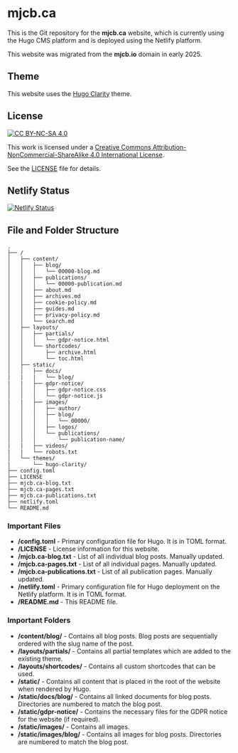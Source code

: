 # mjcb.ca #

This is the Git repository for the **mjcb.ca** website, which is currently using the Hugo CMS platform and is deployed using the Netlify platform.

This website was migrated from the **mjcb.io** domain in early 2025.

## Theme ##

This website uses the [Hugo Clarity](https://github.com/chipzoller/hugo-clarity) theme.

## License ##

[![CC BY-NC-SA 4.0][cc-by-nc-sa-shield]][cc-by-nc-sa]

This work is licensed under a [Creative Commons Attribution-NonCommercial-ShareAlike 4.0 International License][cc-by-nc-sa].

[cc-by-nc-sa]: http://creativecommons.org/licenses/by-nc-sa/4.0/
[cc-by-nc-sa-image]: https://licensebuttons.net/l/by-nc-sa/4.0/88x31.png
[cc-by-nc-sa-shield]: https://img.shields.io/badge/License-CC%20BY--NC--SA%204.0-lightgrey.svg

See the [LICENSE](https://github.com/mjcb-public/mjcb.ca/blob/main/LICENSE) file for details.

## Netlify Status ##

[![Netlify Status](https://api.netlify.com/api/v1/badges/7c471c8a-2c89-4556-93c0-95b78d5bc9e0/deploy-status)](https://app.netlify.com/sites/mjcbca/deploys)

## File and Folder Structure ##

```
.
├── /
│   ├── content/
│   │   ├── blog/
│   │   │   └── 00000-blog.md
│   │   ├── publications/
│   │   │   └── 00000-publication.md
│   │   ├── about.md
│   │   ├── archives.md
│   │   ├── cookie-policy.md
│   │   ├── guides.md
│   │   ├── privacy-policy.md
│   │   └── search.md
│   ├── layouts/
│   │   ├── partials/
│   │   │   └── gdpr-notice.html
│   │   └── shortcodes/
│   │       ├── archive.html
│   │       └── toc.html
│   ├── static/
│   │   ├── docs/
|   |   |   └── blog/
|   |   ├── gdpr-notice/
│   │   │   ├── gdpr-notice.css
│   │   │   └── gdpr-notice.js
|   |   ├── images/
│   │   │   ├── author/
│   │   │   ├── blog/
│   │   │   │   └── 00000/
│   │   │   ├── logos/
│   │   │   └── publications/
│   │   │       └── publication-name/
|   |   ├── videos/
|   |   └── robots.txt
│   └── themes/
|       └── hugo-clarity/
├── config.toml
├── LICENSE
├── mjcb.ca-blog.txt
├── mjcb.ca-pages.txt
├── mjcb.ca-publications.txt
├── netlify.toml
└── README.md
```

### Important Files ###

* **/config.toml** - Primary configuration file for Hugo. It is in TOML format.
* **/LICENSE** - License information for this website.
* **/mjcb.ca-blog.txt** - List of all individual blog posts. Manually updated.
* **/mjcb.ca-pages.txt** - List of all individual pages. Manually updated.
* **/mjcb.ca-publications.txt** - List of all publication pages. Manually updated.
* **/netlify.toml** - Primary configuration file for Hugo deployment on the Netlify platform. It is in TOML format.
* **/README.md** - This README file.

### Important Folders ###

* **/content/blog/** - Contains all blog posts. Blog posts are sequentially ordered with the slug name of the post.
* **/layouts/partials/** - Contains all partial templates which are added to the existing theme.
* **/layouts/shortcodes/** - Contains all custom shortcodes that can be used.
* **/static/** - Contains all content that is placed in the root of the website when rendered by Hugo.
* **/static/docs/blog/** - Contains all linked documents for blog posts. Directories are numbered to match the blog post.
* **/static/gdpr-notice/** - Contains the necessary files for the GDPR notice for the website (if required).
* **/static/images/** - Contains all images.
* **/static/images/blog/** - Contains all images for blog posts. Directories are numbered to match the blog post.
